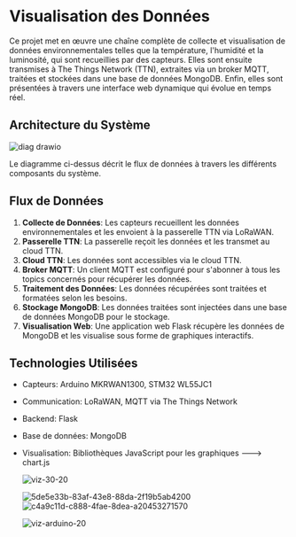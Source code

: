 # Visualisation des Données

Ce projet met en œuvre une chaîne complète de collecte et visualisation de données environnementales telles que la température, l'humidité et la luminosité, qui sont recueillies par des capteurs. Elles sont ensuite transmises à The Things Network (TTN), extraites via un broker MQTT, traitées et stockées dans une base de données MongoDB. Enfin, elles sont présentées à travers une interface web dynamique qui évolue en temps réel. 

## Architecture du Système

![diag drawio](https://github.com/ibra-mboula/IOT-LoRa-LoRaWAN/assets/78673312/f0572552-5ee2-4983-9ea4-94acb3555d19)

Le diagramme ci-dessus décrit le flux de données à travers les différents composants du système.

## Flux de Données

1. **Collecte de Données**: Les capteurs recueillent les données environnementales et les envoient à la passerelle TTN via LoRaWAN.
2. **Passerelle TTN**: La passerelle reçoit les données et les transmet au cloud TTN.
3. **Cloud TTN**: Les données sont accessibles via le cloud TTN.
4. **Broker MQTT**: Un client MQTT est configuré pour s'abonner à tous les topics concernés pour récupérer les données.
5. **Traitement des Données**: Les données récupérées sont traitées et formatées selon les besoins.
6. **Stockage MongoDB**: Les données traitées sont injectées dans une base de données MongoDB pour le stockage.
7. **Visualisation Web**: Une application web Flask récupère les données de MongoDB et les visualise sous forme de graphiques interactifs.

## Technologies Utilisées

- Capteurs: Arduino MKRWAN1300, STM32 WL55JC1
- Communication: LoRaWAN, MQTT via The Things Network
- Backend: Flask
- Base de données: MongoDB
- Visualisation: Bibliothèques JavaScript pour les graphiques ---> chart.js
  
  ![viz-30-20](https://github.com/ibra-mboula/IOT-LoRa-LoRaWAN/assets/78673312/6d3c70f1-a6d3-4c86-9f62-6f71820e7f0f)

  ![5de5e33b-83af-43e8-88da-2f19b5ab4200](https://github.com/ibra-mboula/IOT-LoRa-LoRaWAN/assets/78673312/25bf0402-819e-42de-b8ff-f293d6a5398c)
![c4a9c11d-c888-4fae-8dea-a20453271570](https://github.com/ibra-mboula/IOT-LoRa-LoRaWAN/assets/78673312/abfe2d70-2335-498a-a472-29ad3e1e1d3e)


  ![viz-arduino-20](https://github.com/ibra-mboula/IOT-LoRa-LoRaWAN/assets/78673312/b1c18b9f-ef73-4fd8-9687-b9af80d04e30)
